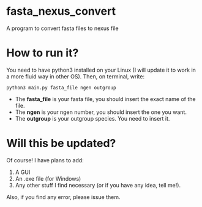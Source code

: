 # fasta_nexus_convert
A program to convert fasta files to nexus file

# How to run it?
You need to have python3 installed on your Linux (I will update it to work in a more fluid way in other OS). Then, on terminal, write:

```
python3 main.py fasta_file ngen outgroup
```

- The **fasta_file** is your fasta file, you should insert the exact name of the file. 
- The **ngen** is your ngen number, you should insert the one you want.
- The **outgroup** is your outgroup species. You need to insert it.


# Will this be updated?
Of course! 
I have plans to add:
1. A GUI
2. An .exe file (for Windows)
3. Any other stuff I find necessary (or if you have any idea, tell me!).

Also, if you find any error, please issue them.

